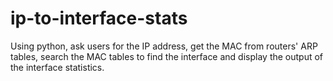 # ip-to-interface-stats
Using python, ask users for the IP address, get the MAC from routers' ARP tables, search the MAC tables to find the interface and display the output of the interface statistics.
